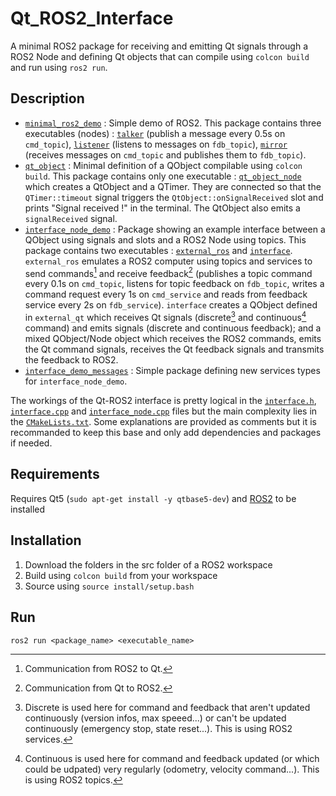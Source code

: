 # Qt_ROS2_Interface
A minimal ROS2 package for receiving and emitting Qt signals through a ROS2 Node and defining Qt objects that can compile using ```colcon build``` and run using ```ros2 run```.

## Description
- [```minimal_ros2_demo```](/minimal_ros2_demo) : Simple demo of ROS2. This package contains three executables (nodes) : [```talker```](/minimal_ros2_demo/nodes/publisher.cpp) (publish a message every 0.5s on ```cmd_topic```), [```listener```](/minimal_ros2_demo/nodes/subscriber.cpp) (listens to messages on ```fdb_topic```), [```mirror```](/minimal_ros2_demo/nodes/external_ros_node.cpp) (receives messages on ```cmd_topic``` and publishes them to ```fdb_topic```).
- [```qt_object```](/qt_object) : Minimal definition of a QObject compilable using ```colcon build```. This package contains only one executable : [```qt_object_node```](/qt_object/nodes/main.cpp) which creates a QtObject and a QTimer. They are connected so that the ```QTimer::timeout``` signal triggers the ```QtObject::onSignalReceived``` slot and prints "Signal received !" in the terminal. The QtObject also emits a ```signalReceived``` signal.
- [```interface_node_demo```](/interface_node_demo) : Package showing an example interface between a QObject using signals and slots and a ROS2 Node using topics. This package contains two executables : [```external_ros```](/interface_node_demo/nodes/external_ros_node.cpp) and [```interface```](/interface_node_demo/nodes/interface_node.cpp). ```external_ros``` emulates a ROS2 computer using topics and services to send commands[^command] and receive feedback[^feedback] (publishes a topic command every 0.1s on ```cmd_topic```, listens for topic feedback on ```fdb_topic```, writes a command request every 1s on ```cmd_service``` and reads from feedback service every 2s on ```fdb_service```). ```interface``` creates a QObject defined in ```external_qt``` which receives Qt signals (discrete[^discrete] and continuous[^continuous] command) and emits signals (discrete and continuous feedback); and a mixed QObject/Node object which receives the ROS2 commands, emits the Qt command signals, receives the Qt feedback signals and transmits the feedback to ROS2.
- [```interface_demo_messages```](/interface_demo_messages) : Simple package defining new services types for ```interface_node_demo```.

The workings of the Qt-ROS2 interface is pretty logical in the [```interface.h```](/interface_node_demo/src/interface.h), [```interface.cpp```](/interface_node_demo/src/interface.cpp) and [```interface_node.cpp```](/interface_node_demo/nodes/interface_node.cpp) files but the main complexity lies in the [```CMakeLists.txt```](/interface_node_demo/CMakeLists.txt). Some explanations are provided as comments but it is recommanded to keep this base and only add dependencies and packages if needed.

[^command]: Communication from ROS2 to Qt.
[^feedback]: Communication from Qt to ROS2.
[^discrete]: Discrete is used here for command and feedback that aren't updated continuously (version infos, max speeed...) or can't be updated continuously (emergency stop, state reset...). This is using ROS2 services.
[^continuous]: Continuous is used here for command and feedback updated (or which could be udpated) very regularly (odometry, velocity command...). This is using ROS2 topics.

## Requirements
Requires Qt5 (```sudo apt-get install -y qtbase5-dev```) and [ROS2](https://docs.ros.org/en/iron/Installation/Ubuntu-Install-Debians.html) to be installed

## Installation
1. Download the folders in the src folder of a ROS2 workspace
2. Build using ```colcon build``` from your workspace
3. Source using ```source install/setup.bash```

## Run
```ros2 run <package_name> <executable_name>```
